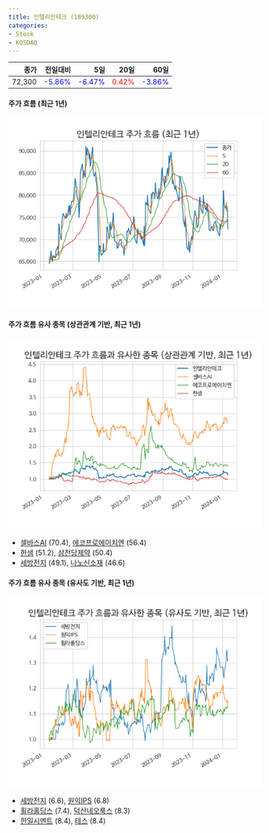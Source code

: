 ```yaml
---
title: 인텔리안테크 (189300)
categories:
- Stock
- KOSDAQ
---
```


|종가|전일대비|5일|20일|60일|
|---:|-------:|--:|---:|---:|
|72,300|<span style="color: blue">-5.86%</span>|<span style="color: blue">-6.47%</span>|<span style="color: red">0.42%</span>|<span style="color: blue">-3.86%</span>|

<!-- more -->

#### 주가 흐름 (최근 1년)
![189300](/assets/images/stock/189300.png)


#### 주가 흐름 유사 종목 (상관관계 기반, 최근 1년)
![189300](/assets/images/stock/189300_corr.png)
- [셀바스AI](/108860/) (70.4), [에코프로에이치엔](/383310/) (56.4)
- [한샘](/009240/) (51.2), [삼천당제약](/000250/) (50.4)
- [세방전지](/004490/) (49.1), [나노신소재](/121600/) (46.6)


#### 주가 흐름 유사 종목 (유사도 기반, 최근 1년)
![189300](/assets/images/stock/189300_sim.png)
- [세방전지](/004490/) (6.6), [원익IPS](/240810/) (6.8)
- [휠라홀딩스](/081660/) (7.4), [덕산네오룩스](/213420/) (8.3)
- [한일시멘트](/300720/) (8.4), [테스](/095610/) (8.4)